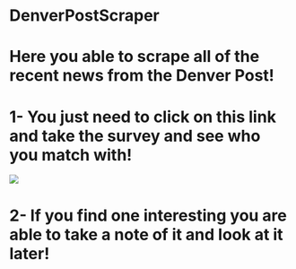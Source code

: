 # DenverPostScraper

# Here you able to scrape all of the recent news from the Denver Post!

# 1- You just need to click on this link and take the survey and see who you match with!
![](../assets/images/Denver-Scraper.png)

# 2- If you find one interesting you are able to take a note of it and look at it later!

